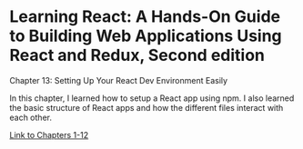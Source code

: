 <h1>Learning React: A Hands-On Guide to Building Web Applications Using React and Redux, Second edition</h1>

Chapter 13: Setting Up Your React Dev Environment Easily

In this chapter, I learned how to setup a React app using npm. I also learned the basic structure of React apps and how the different files interact with each other.

[Link to Chapters 1-12](https://github.com/user/justinfrey64/repo/learning-react-chapters-1-through-12)
